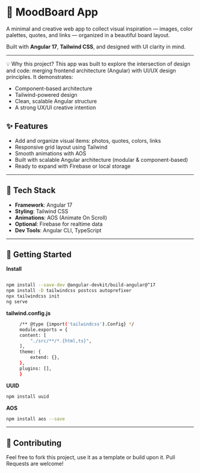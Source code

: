 # 🎨 MoodBoard App

A minimal and creative web app to collect visual inspiration — images, color palettes, quotes, and links — organized in a beautiful board layout.

Built with **Angular 17**, **Tailwind CSS**, and designed with UI clarity in mind.

---


💡 Why this project?
This app was built to explore the intersection of design and code: merging frontend architecture (Angular) with UI/UX design principles. It demonstrates:

- Component-based architecture
- Tailwind-powered design
- Clean, scalable Angular structure
- A strong UX/UI creative intention

## ✨ Features

- Add and organize visual items: photos, quotes, colors, links
- Responsive grid layout using Tailwind
- Smooth animations with AOS
- Built with scalable Angular architecture (modular & component-based)
- Ready to expand with Firebase or local storage

---

## 📁 Tech Stack

- **Framework**: Angular 17
- **Styling**: Tailwind CSS
- **Animations**: AOS (Animate On Scroll)
- **Optional**: Firebase for realtime data
- **Dev Tools**: Angular CLI, TypeScript

---

## 🚀 Getting Started

**Install**
   ```bash

   npm install --save-dev @angular-devkit/build-angular@^17
   npm install -D tailwindcss postcss autoprefixer
   npx tailwindcss init
   ng serve

   ```
**tailwind.config.js**
   ```bash
        /** @type {import('tailwindcss').Config} */
        module.exports = {
        content: [
            "./src/**/*.{html,ts}",
        ],
        theme: {
            extend: {},
        },
        plugins: [],
        }
   ```

   **UUID**
   ```bash
   npm install uuid
   ```

   **AOS**

   ```bash
   npm install aos --save
   ```
---

## 🤝 Contributing
Feel free to fork this project, use it as a template or build upon it. Pull Requests are welcome!

